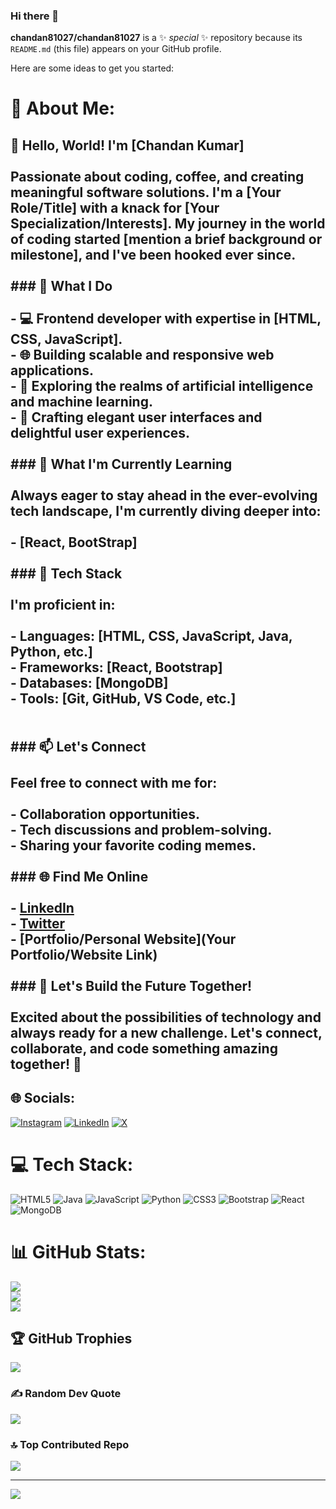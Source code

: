 ### Hi there 👋


**chandan81027/chandan81027** is a ✨ _special_ ✨ repository because its `README.md` (this file) appears on your GitHub profile.

Here are some ideas to get you started:

# 💫 About Me:
## 👋 Hello, World! I'm [Chandan Kumar]<br><br>Passionate about coding, coffee, and creating meaningful software solutions. I'm a [Your Role/Title] with a knack for [Your Specialization/Interests]. My journey in the world of coding started [mention a brief background or milestone], and I've been hooked ever since.<br><br>### 🚀 What I Do<br><br>- 💻 Frontend developer with expertise in [HTML, CSS, JavaScript].<br>- 🌐 Building scalable and responsive web applications.<br>- 🤖 Exploring the realms of artificial intelligence and machine learning.<br>- 🎨 Crafting elegant user interfaces and delightful user experiences.<br><br>### 🌱 What I'm Currently Learning<br><br>Always eager to stay ahead in the ever-evolving tech landscape, I'm currently diving deeper into:<br><br>- [React, BootStrap]<br><br>### 🔧 Tech Stack<br><br>I'm proficient in:<br><br>- **Languages**: [HTML, CSS,  JavaScript,  Java, Python, etc.]<br>- **Frameworks**: [React, Bootstrap]<br>- **Databases**: [MongoDB]<br>- **Tools**: [Git, GitHub, VS Code, etc.]<br><br><br>### 📫 Let's Connect<br><br>Feel free to connect with me for:<br><br>- Collaboration opportunities.<br>- Tech discussions and problem-solving.<br>- Sharing your favorite coding memes.<br><br>### 🌐 Find Me Online<br><br>- [LinkedIn](https://www.linkedin.com/in/chandan-kumar810/)<br>- [Twitter](https://twitter.com/Chandan81027)<br>- [Portfolio/Personal Website](Your Portfolio/Website Link)<br><br>### 🤝 Let's Build the Future Together!<br><br>Excited about the possibilities of technology and always ready for a new challenge. Let's connect, collaborate, and code something amazing together! 🚀<br>


## 🌐 Socials:
[![Instagram](https://img.shields.io/badge/Instagram-%23E4405F.svg?logo=Instagram&logoColor=white)](https://instagram.com/https://www.instagram.com/official_chandansahani/) [![LinkedIn](https://img.shields.io/badge/LinkedIn-%230077B5.svg?logo=linkedin&logoColor=white)](https://linkedin.com/in/https://www.linkedin.com/in/chandan-kumar810/) [![X](https://img.shields.io/badge/X-black.svg?logo=X&logoColor=white)](https://x.com/https://twitter.com/Chandan81027) 

# 💻 Tech Stack:
![HTML5](https://img.shields.io/badge/html5-%23E34F26.svg?style=for-the-badge&logo=html5&logoColor=white) ![Java](https://img.shields.io/badge/java-%23ED8B00.svg?style=for-the-badge&logo=openjdk&logoColor=white) ![JavaScript](https://img.shields.io/badge/javascript-%23323330.svg?style=for-the-badge&logo=javascript&logoColor=%23F7DF1E) ![Python](https://img.shields.io/badge/python-3670A0?style=for-the-badge&logo=python&logoColor=ffdd54) ![CSS3](https://img.shields.io/badge/css3-%231572B6.svg?style=for-the-badge&logo=css3&logoColor=white) ![Bootstrap](https://img.shields.io/badge/bootstrap-%238511FA.svg?style=for-the-badge&logo=bootstrap&logoColor=white) ![React](https://img.shields.io/badge/react-%2320232a.svg?style=for-the-badge&logo=react&logoColor=%2361DAFB) ![MongoDB](https://img.shields.io/badge/MongoDB-%234ea94b.svg?style=for-the-badge&logo=mongodb&logoColor=white)
# 📊 GitHub Stats:
![](https://github-readme-stats.vercel.app/api?username=chandan81027&theme=radical&hide_border=true&include_all_commits=true&count_private=true)<br/>
![](https://github-readme-streak-stats.herokuapp.com/?user=chandan81027&theme=radical&hide_border=true)<br/>
![](https://github-readme-stats.vercel.app/api/top-langs/?username=chandan81027&theme=radical&hide_border=true&include_all_commits=true&count_private=true&layout=compact)

## 🏆 GitHub Trophies
![](https://github-profile-trophy.vercel.app/?username=chandan81027&theme=discord&no-frame=false&no-bg=true&margin-w=4)

### ✍️ Random Dev Quote
![](https://quotes-github-readme.vercel.app/api?type=horizontal&theme=radical)

### 🔝 Top Contributed Repo
![](https://github-contributor-stats.vercel.app/api?username=chandan81027&limit=5&theme=dark&combine_all_yearly_contributions=true)

---
[![](https://visitcount.itsvg.in/api?id=chandan81027&icon=6&color=0)](https://visitcount.itsvg.in)

<!-- Proudly created with GPRM ( https://gprm.itsvg.in ) -->

